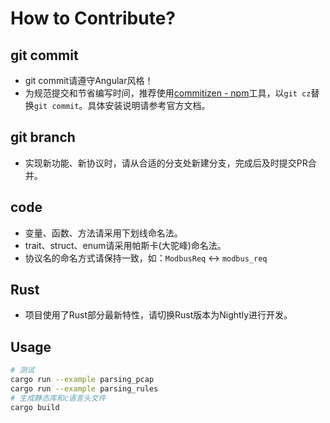 # How to Contribute?

## git commit
* git commit请遵守Angular风格！
* 为规范提交和节省编写时间，推荐使用[commitizen  -  npm](https://www.npmjs.com/package/commitizen)工具，以`git cz`替换`git commit`。具体安装说明请参考官方文档。

## git branch
* 实现新功能、新协议时，请从合适的分支处新建分支，完成后及时提交PR合并。

## code
* 变量、函数、方法请采用下划线命名法。
* trait、struct、enum请采用帕斯卡(大驼峰)命名法。
* 协议名的命名方式请保持一致，如：`ModbusReq` <-> `modbus_req`

## Rust
* 项目使用了Rust部分最新特性，请切换Rust版本为Nightly进行开发。

## Usage
```bash
# 测试
cargo run --example parsing_pcap
cargo run --example parsing_rules
# 生成静态库和c语言头文件
cargo build
```